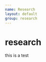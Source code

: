 ```yaml
---
name: Research
layout: default
group: research
---
```


<h1 class="page-header text-center"> research </h1>

this is a test
